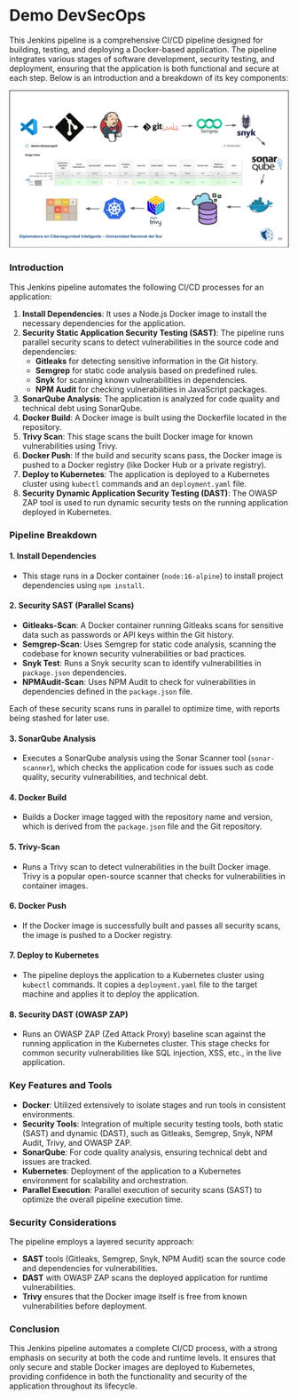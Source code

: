 # Demo DevSecOps


This Jenkins pipeline is a comprehensive CI/CD pipeline designed for building, testing, and deploying a Docker-based application. 
The pipeline integrates various stages of software development, security testing, and deployment, ensuring that the application is both 
functional and secure at each step. Below is an introduction and a breakdown of its key components:

![demo](/img/CiberM4B3.png)


### **Introduction**
This Jenkins pipeline automates the following CI/CD processes for an application:

1. **Install Dependencies**: It uses a Node.js Docker image to install the necessary dependencies for the application.
2. **Security Static Application Security Testing (SAST)**: The pipeline runs parallel security scans to detect vulnerabilities in the source code and dependencies:
    - **Gitleaks** for detecting sensitive information in the Git history.
    - **Semgrep** for static code analysis based on predefined rules.
    - **Snyk** for scanning known vulnerabilities in dependencies.
    - **NPM Audit** for checking vulnerabilities in JavaScript packages.
3. **SonarQube Analysis**: The application is analyzed for code quality and technical debt using SonarQube.
4. **Docker Build**: A Docker image is built using the Dockerfile located in the repository.
5. **Trivy Scan**: This stage scans the built Docker image for known vulnerabilities using Trivy.
6. **Docker Push**: If the build and security scans pass, the Docker image is pushed to a Docker registry (like Docker Hub or a private registry).
7. **Deploy to Kubernetes**: The application is deployed to a Kubernetes cluster using `kubectl` commands and an `deployment.yaml` file.
8. **Security Dynamic Application Security Testing (DAST)**: The OWASP ZAP tool is used to run dynamic security tests on the running application deployed in Kubernetes.

### **Pipeline Breakdown**

#### **1. Install Dependencies**
- This stage runs in a Docker container (`node:16-alpine`) to install project dependencies using `npm install`.

#### **2. Security SAST (Parallel Scans)**
- **Gitleaks-Scan**: A Docker container running Gitleaks scans for sensitive data such as passwords or API keys within the Git history.
- **Semgrep-Scan**: Uses Semgrep for static code analysis, scanning the codebase for known security vulnerabilities or bad practices.
- **Snyk Test**: Runs a Snyk security scan to identify vulnerabilities in `package.json` dependencies.
- **NPMAudit-Scan**: Uses NPM Audit to check for vulnerabilities in dependencies defined in the `package.json` file.

Each of these security scans runs in parallel to optimize time, with reports being stashed for later use.

#### **3. SonarQube Analysis**
- Executes a SonarQube analysis using the Sonar Scanner tool (`sonar-scanner`), which checks the application code for issues such as code quality, security vulnerabilities, and technical debt.

#### **4. Docker Build**
- Builds a Docker image tagged with the repository name and version, which is derived from the `package.json` file and the Git repository.

#### **5. Trivy-Scan**
- Runs a Trivy scan to detect vulnerabilities in the built Docker image. Trivy is a popular open-source scanner that checks for vulnerabilities in container images.

#### **6. Docker Push**
- If the Docker image is successfully built and passes all security scans, the image is pushed to a Docker registry.

#### **7. Deploy to Kubernetes**
- The pipeline deploys the application to a Kubernetes cluster using `kubectl` commands. It copies a `deployment.yaml` file to the target machine and applies it to deploy the application.

#### **8. Security DAST (OWASP ZAP)**
- Runs an OWASP ZAP (Zed Attack Proxy) baseline scan against the running application in the Kubernetes cluster. This stage checks for common security vulnerabilities like SQL injection, XSS, etc., in the live application.

### **Key Features and Tools**
- **Docker**: Utilized extensively to isolate stages and run tools in consistent environments.
- **Security Tools**: Integration of multiple security testing tools, both static (SAST) and dynamic (DAST), such as Gitleaks, 
    Semgrep, Snyk, NPM Audit, Trivy, and OWASP ZAP.
- **SonarQube**: For code quality analysis, ensuring technical debt and issues are tracked.
- **Kubernetes**: Deployment of the application to a Kubernetes environment for scalability and orchestration.
- **Parallel Execution**: Parallel execution of security scans (SAST) to optimize the overall pipeline execution time.

### **Security Considerations**
The pipeline employs a layered security approach:
- **SAST** tools (Gitleaks, Semgrep, Snyk, NPM Audit) scan the source code and dependencies for vulnerabilities.
- **DAST** with OWASP ZAP scans the deployed application for runtime vulnerabilities.
- **Trivy** ensures that the Docker image itself is free from known vulnerabilities before deployment.

### **Conclusion**
This Jenkins pipeline automates a complete CI/CD process, with a strong emphasis on security at both the code and runtime levels. It ensures that only secure and stable Docker images are deployed to Kubernetes, providing confidence in both the functionality and security of the application throughout its lifecycle.



